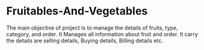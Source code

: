 # Fruitables-And-Vegetables
The main objective of project is to manage the details of fruits, type, category, and order. It 
Manages all information about fruit and order. It carry the details are selling details, Buying 
details, Billing details etc.
